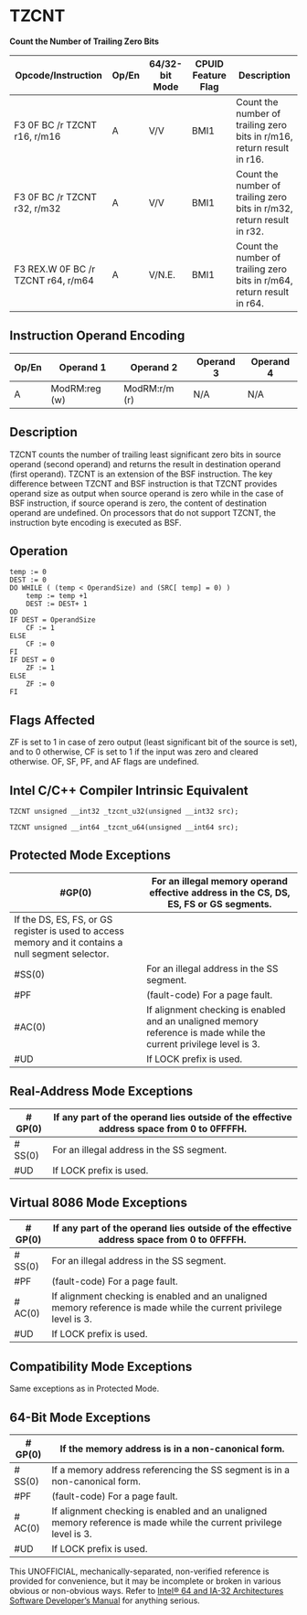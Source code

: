 # TZCNT

**Count the Number of Trailing Zero Bits**

| Opcode/Instruction                 | Op/En | 64/32-bit Mode | CPUID Feature Flag | Description                                                            |
| ---------------------------------- | ----- | -------------- | ------------------ | ---------------------------------------------------------------------- |
| F3 0F BC /r TZCNT r16, r/m16       | A     | V/V            | BMI1               | Count the number of trailing zero bits in r/m16, return result in r16. |
| F3 0F BC /r TZCNT r32, r/m32       | A     | V/V            | BMI1               | Count the number of trailing zero bits in r/m32, return result in r32. |
| F3 REX.W 0F BC /r TZCNT r64, r/m64 | A     | V/N.E.         | BMI1               | Count the number of trailing zero bits in r/m64, return result in r64. |

## Instruction Operand Encoding

| Op/En | Operand 1     | Operand 2     | Operand 3 | Operand 4 |
| ----- | ------------- | ------------- | --------- | --------- |
| A     | ModRM:reg (w) | ModRM:r/m (r) | N/A       | N/A       |

## Description

TZCNT counts the number of trailing least significant zero bits in source operand (second operand) and returns the result in destination operand (first operand). TZCNT is an extension of the BSF instruction. The key difference between TZCNT and BSF instruction is that TZCNT provides operand size as output when source operand is zero while in the case of BSF instruction, if source operand is zero, the content of destination operand are undefined. On processors that do not support TZCNT, the instruction byte encoding is executed as BSF.

## Operation

```
temp := 0
DEST := 0
DO WHILE ( (temp < OperandSize) and (SRC[ temp] = 0) )
    temp := temp +1
    DEST := DEST+ 1
OD
IF DEST = OperandSize
    CF := 1
ELSE
    CF := 0
FI
IF DEST = 0
    ZF := 1
ELSE
    ZF := 0
FI

```

## Flags Affected

ZF is set to 1 in case of zero output (least significant bit of the source is set), and to 0 otherwise, CF is set to 1 if the input was zero and cleared otherwise. OF, SF, PF, and AF flags are undefined.

## Intel C/C++ Compiler Intrinsic Equivalent

```
TZCNT unsigned __int32 _tzcnt_u32(unsigned __int32 src);

```

```
TZCNT unsigned __int64 _tzcnt_u64(unsigned __int64 src);

```

## Protected Mode Exceptions

| \#​​​​GP(0)                                                                                         | For an illegal memory operand effective address in the CS, DS, ES, FS or GS segments.                              |
| --------------------------------------------------------------------------------------------------- | ------------------------------------------------------------------------------------------------------------------ |
| If the DS, ES, FS, or GS register is used to access memory and it contains a null segment selector. |
| \#​​​​​SS(0)                                                                                        | For an illegal address in the SS segment.                                                                          |
| \#​PF                                                                                               | (fault-code) For a page fault.                                                                                     |
| \#​AC(0)                                                                                            | If alignment checking is enabled and an unaligned memory reference is made while the current privilege level is 3. |
| #​​​UD                                                                                              | If LOCK prefix is used.                                                                                            |

## Real-Address Mode Exceptions

| \#​​​​GP(0)  | If any part of the operand lies outside of the effective address space from 0 to 0FFFFH. |
| ------------ | ---------------------------------------------------------------------------------------- |
| \#​​​​​SS(0) | For an illegal address in the SS segment.                                                |
| #​​​UD       | If LOCK prefix is used.                                                                  |

## Virtual 8086 Mode Exceptions

| \#​​​​GP(0)  | If any part of the operand lies outside of the effective address space from 0 to 0FFFFH.                           |
| ------------ | ------------------------------------------------------------------------------------------------------------------ |
| \#​​​​​SS(0) | For an illegal address in the SS segment.                                                                          |
| \#​PF        | (fault-code) For a page fault.                                                                                     |
| \#​AC(0)     | If alignment checking is enabled and an unaligned memory reference is made while the current privilege level is 3. |
| #​​​UD       | If LOCK prefix is used.                                                                                            |

## Compatibility Mode Exceptions

Same exceptions as in Protected Mode.

## 64-Bit Mode Exceptions

| \#​​​​GP(0)  | If the memory address is in a non-canonical form.                                                                  |
| ------------ | ------------------------------------------------------------------------------------------------------------------ |
| \#​​​​​SS(0) | If a memory address referencing the SS segment is in a non-canonical form.                                         |
| \#​PF        | (fault-code) For a page fault.                                                                                     |
| \#​AC(0)     | If alignment checking is enabled and an unaligned memory reference is made while the current privilege level is 3. |
| #​​​UD       | If LOCK prefix is used.                                                                                            |

This UNOFFICIAL, mechanically-separated, non-verified reference is provided for convenience, but it may be
incomplete or broken in various obvious or non-obvious
ways. Refer to [Intel® 64 and IA-32 Architectures Software Developer’s Manual](https://software.intel.com/en-us/download/intel-64-and-ia-32-architectures-sdm-combined-volumes-1-2a-2b-2c-2d-3a-3b-3c-3d-and-4) for anything serious.
